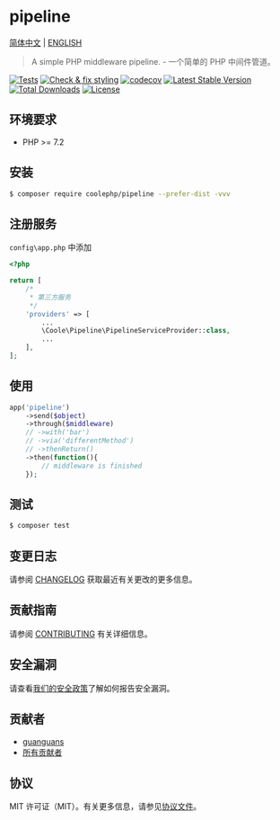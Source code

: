# pipeline

[简体中文](README-CN.md) | [ENGLISH](README.md)

> A simple PHP middleware pipeline. - 一个简单的 PHP 中间件管道。

[![Tests](https://github.com/coolephp/pipeline/workflows/Tests/badge.svg)](https://github.com/coolephp/pipeline/actions)
[![Check & fix styling](https://github.com/coolephp/pipeline/workflows/Check%20&%20fix%20styling/badge.svg)](https://github.com/coolephp/pipeline/actions)
[![codecov](https://codecov.io/gh/coolephp/pipeline/branch/main/graph/badge.svg?token=URGFAWS6S4)](https://codecov.io/gh/coolephp/pipeline)
[![Latest Stable Version](https://poser.pugx.org/coolephp/pipeline/v)](//packagist.org/packages/coolephp/pipeline)
[![Total Downloads](https://poser.pugx.org/coolephp/pipeline/downloads)](//packagist.org/packages/coolephp/pipeline)
[![License](https://poser.pugx.org/coolephp/pipeline/license)](//packagist.org/packages/coolephp/pipeline)

## 环境要求

* PHP >= 7.2

## 安装

``` bash
$ composer require coolephp/pipeline --prefer-dist -vvv
```

## 注册服务

`config\app.php` 中添加

``` php
<?php

return [
    /*
     * 第三方服务
     */
    'providers' => [
        ...
        \Coole\Pipeline\PipelineServiceProvider::class,
        ...
    ],
];
```

## 使用

``` php
app('pipeline')
	->send($object)
    ->through($middleware)
    // ->with('bar')
    // ->via('differentMethod')
    // ->thenReturn()
    ->then(function(){
    	// middleware is finished
    });
```

## 测试

``` bash
$ composer test
```

## 变更日志

请参阅 [CHANGELOG](CHANGELOG.md) 获取最近有关更改的更多信息。

## 贡献指南

请参阅 [CONTRIBUTING](.github/CONTRIBUTING.md) 有关详细信息。

## 安全漏洞

请查看[我们的安全政策](../../security/policy)了解如何报告安全漏洞。

## 贡献者

* [guanguans](https://github.com/guanguans)
* [所有贡献者](../../contributors)

## 协议

MIT 许可证（MIT）。有关更多信息，请参见[协议文件](LICENSE)。
